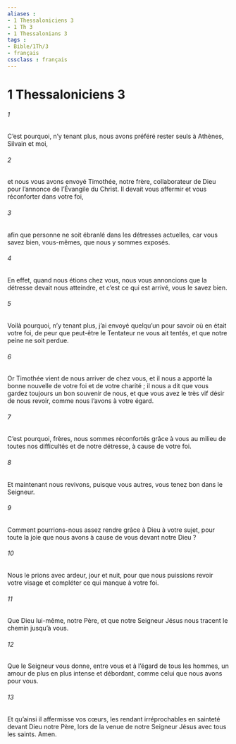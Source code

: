 ```yaml
---
aliases : 
- 1 Thessaloniciens 3
- 1 Th 3
- 1 Thessalonians 3
tags : 
- Bible/1Th/3
- français
cssclass : français
---
```


# 1 Thessaloniciens 3

###### 1
C’est pourquoi, n’y tenant plus, nous avons préféré rester seuls à Athènes, Silvain et moi,
###### 2
et nous vous avons envoyé Timothée, notre frère, collaborateur de Dieu pour l’annonce de l’Évangile du Christ. Il devait vous affermir et vous réconforter dans votre foi,
###### 3
afin que personne ne soit ébranlé dans les détresses actuelles, car vous savez bien, vous-mêmes, que nous y sommes exposés.
###### 4
En effet, quand nous étions chez vous, nous vous annoncions que la détresse devait nous atteindre, et c’est ce qui est arrivé, vous le savez bien.
###### 5
Voilà pourquoi, n’y tenant plus, j’ai envoyé quelqu’un pour savoir où en était votre foi, de peur que peut-être le Tentateur ne vous ait tentés, et que notre peine ne soit perdue.
###### 6
Or Timothée vient de nous arriver de chez vous, et il nous a apporté la bonne nouvelle de votre foi et de votre charité ; il nous a dit que vous gardez toujours un bon souvenir de nous, et que vous avez le très vif désir de nous revoir, comme nous l’avons à votre égard.
###### 7
C’est pourquoi, frères, nous sommes réconfortés grâce à vous au milieu de toutes nos difficultés et de notre détresse, à cause de votre foi.
###### 8
Et maintenant nous revivons, puisque vous autres, vous tenez bon dans le Seigneur.
###### 9
Comment pourrions-nous assez rendre grâce à Dieu à votre sujet, pour toute la joie que nous avons à cause de vous devant notre Dieu ?
###### 10
Nous le prions avec ardeur, jour et nuit, pour que nous puissions revoir votre visage et compléter ce qui manque à votre foi.
###### 11
Que Dieu lui-même, notre Père, et que notre Seigneur Jésus nous tracent le chemin jusqu’à vous.
###### 12
Que le Seigneur vous donne, entre vous et à l’égard de tous les hommes, un amour de plus en plus intense et débordant, comme celui que nous avons pour vous.
###### 13
Et qu’ainsi il affermisse vos cœurs, les rendant irréprochables en sainteté devant Dieu notre Père, lors de la venue de notre Seigneur Jésus avec tous les saints. Amen.
